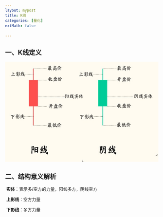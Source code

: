 ```yaml
---
layout: mypost
title: K线
categories: [量化]
extMath: false

---
```


##  一、K线定义

![2011011715314176](https://raw.githubusercontent.com/hitptep/blog_img/main/202209240013620.jpg)

## 二、结构意义解析

​	**实体**：表示多/空方的力量，阳线多方，阴线空方

​	**上影线**：空方力量

​	**下影线**：多方力量



<div class="wildfire_thread">
<script src="https://utteranc.es/client.js"
        repo="hitptep/hitptep.github.io"
        issue-term="pathname"
        theme="photon-dark"
        crossorigin="anonymous"
        async>
</script>
</div>




